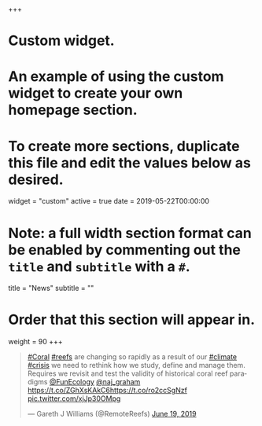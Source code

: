 +++
# Custom widget.
# An example of using the custom widget to create your own homepage section.
# To create more sections, duplicate this file and edit the values below as desired.
widget = "custom"
active = true
date = 2019-05-22T00:00:00

# Note: a full width section format can be enabled by commenting out the `title` and `subtitle` with a `#`.
title = "News"
subtitle = ""

# Order that this section will appear in.
weight = 90
+++

<blockquote class="twitter-tweet" data-lang="en"><p lang="en" dir="ltr"><a href="https://twitter.com/hashtag/Coral?src=hash&amp;ref_src=twsrc%5Etfw">#Coral</a> <a href="https://twitter.com/hashtag/reefs?src=hash&amp;ref_src=twsrc%5Etfw">#reefs</a> are changing so rapidly as a result of our <a href="https://twitter.com/hashtag/climate?src=hash&amp;ref_src=twsrc%5Etfw">#climate</a> <a href="https://twitter.com/hashtag/crisis?src=hash&amp;ref_src=twsrc%5Etfw">#crisis</a> we need to rethink how we study, define and manage them. Requires we revisit and test the validity of historical coral reef paradigms <a href="https://twitter.com/FunEcology?ref_src=twsrc%5Etfw">@FunEcology</a> <a href="https://twitter.com/naj_graham?ref_src=twsrc%5Etfw">@naj_graham</a> <a href="https://t.co/ZGhXsKAkC6">https://t.co/ZGhXsKAkC6</a><a href="https://t.co/ro2ccSgNzf">https://t.co/ro2ccSgNzf</a> <a href="https://t.co/xjJp30OMpg">pic.twitter.com/xjJp30OMpg</a></p>&mdash; Gareth J Williams (@RemoteReefs) <a href="https://twitter.com/RemoteReefs/status/1141255435200192512?ref_src=twsrc%5Etfw">June 19, 2019</a></blockquote>
<script async src="https://platform.twitter.com/widgets.js" charset="utf-8"></script>
